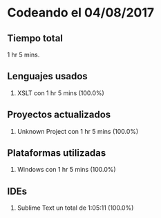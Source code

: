# Codeando el 04/08/2017

## Tiempo total
1 hr 5 mins.

## Lenguajes usados
1. XSLT con 1 hr 5 mins (100.0%)

## Proyectos actualizados
1. Unknown Project con 1 hr 5 mins (100.0%)

## Plataformas utilizadas
1. Windows con 1 hr 5 mins (100.0%)

## IDEs
1. Sublime Text un total de 1:05:11 (100.0%)
